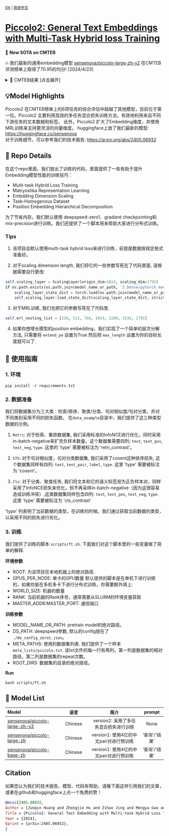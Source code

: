 <small>[EN](README.md) | [简体中文](README_zh.md) </small>

# [Piccolo2: General Text Embeddings with Multi-Task Hybrid loss Training](https://arxiv.org/abs/2405.06932)

🚀 **New SOTA on CMTEB** 

🔥 我们最新的通用embedding模型 [sensenova/piccolo-large-zh-v2](https://huggingface.co/sensenova/piccolo-large-zh-v2) 在CMTEB评测榜单上取得了70.95的均分! [2024/4/23]

<details>
<summary>📄 CMTEB结果 [点击展开]</summary>
<p align='center'>
<img src='assets/cmteb-0505.png'>
</p>
</details>

## 💡Model Highlights
Piccolo2 在CMTEB榜单上的6项任务的综合评估中超越了其他模型，目前位于第一位。Piccolo2 主要利用高效的多任务混合损失训练方法，有效地利用来自不同下游任务的文本数据和标签。 此外，Piccolo2 扩大了Embedding维度，并使用MRL训练来支持更灵活的向量维度。
huggingface上放了我们最新的模型: https://huggingface.co/sensenova  
对于训练细节，可以参考我们的技术报告: https://arxiv.org/abs/2405.06932

## 📖 Repo Details
在这个repo里面，我们放出了训练的代码，里面提供了一些有助于提升Embedding模型性能的训练技巧：
- Multi-task Hybrid Loss Training
- Matryoshka Representation Learning
- Embdding Dimension Scaling
- Task-Homogenous Dataset
- Position Embedding Hierarchical Decomposition 

为了节省内存，我们默认使用 deepspeed-zero1、gradient checkpointing和mix-precision进行训练。我们还提供了一个脚本用来帮助大家进行分布式训练。

### Tips
1. 该项目会默认使用multi-task hybrid loss来进行训练，前提是数据按规定格式准备好。

2. 对于scaling dimension length, 我们将它的一些参数写死在了代码里面, 请根据需要自行更改:
```python
self.scaling_layer = ScalingLayer(origin_dim=1024, scaling_dim=1792)
if os.path.exists(os.path.join(model_name_or_path, '2_Dense/pytorch_model.bin')):
    scaling_layer_state_dict = torch.load(os.path.join(model_name_or_path, '2_Dense/pytorch_model.bin'))
    self.scaling_layer.load_state_dict(scaling_layer_state_dict, strict=True)
```
3. 对于MRL训练, 我们也把它的参数写死在了代码里.
```python
self.mrl_nesting_list = [256, 512, 768, 1024, 1280, 1536, 1792]
```

4. 如果你想增长模型的position embedding，我们实现了一个简单的层次分解方法, 只需要将 `extend_pe` 设置为True 然后把 `max_length` 设置为你的目标长度就可以了.


## 🔨 使用指南
### 1. 环境
```shell
pip install -r requirements.txt
```

### 2. 数据准备
我们将数据集分为三大类：检索/排序、聚类/分类、句对相似度/句对分类，并对不同类别采用不同的损失函数。 在`data_example`目录中，我们提供了这三种类型数据的示例。

1) `Retri`: 对于检索、重排数据集, 我们采用标准的InfoNCE进行优化，同时采用in-batch-negative来扩充负样本数量。这个数据集需要四列: `text`, `text_pos`, `text_neg`, `type`. 这里的 'type' 需要被标注为 'retri_contrast'。

2) `STS`: 对于句对相似度，句对分类数据集, 我们采用了cosent这种排序损失, 这个数据集同样有四列: `text`, `text_pair`, `label`, `type`. 这里 'type' 需要被标注为 'cosent'。
   
3) `Cls`: 对于分类、聚类任务, 我们将文本和它的语义标签视为正负样本对，同样采用了InfoNCE损失来优化，但不再采样in-batch-negative（因为这很容易造成训练冲突）,这类数据集同样包含四列: `text`, `text_pos`, `text_neg`, `type`. 这里 'type' 需要被标注为 'cls_contrast'

'type' 列表明了当前数据的类型，在训练的时候，我们通过获取当前数据的类型，以采用不同的损失进行优化。

### 3. 训练
我们提供了训练的脚本 `scripts/ft.sh`. 下面我们对这个脚本里的一些变量做了简单的解释.

**环境参数**  
- ROOT: 为该项目在本地机器上的绝对路径. 
- GPUS_PER_NODE: 单卡的GPU数量
默认提供的脚本是在单机下进行训练的，如果你是在多机多卡下进行分布式训练，你需要额外填上:
- WORLD_SIZE: 机器的数量
- RANK: 当前机器的Rank序号，通常需要从SLURM的环境变量获取
- MASTER_ADDR:MASTER_PORT: 通信端口


**训练参数** 
- MODEL_NAME_OR_PATH: pretrain model的绝对路径。
- DS_PATH: deepspeed参数, 默认的config放在了 `./de_config_zero1.json`。
- META_PATHS: 使用的数据集列表. 我们提供了一个样本 `meta_lists/piccolo.txt`. 该txt文件的每一行有两列，第一列是数据集的相对路径，第二列是数据集的repeat次数。
- ROOT_DIRS: 数据集的目录的绝对路径。

**Run**
```shell
bash scripts/ft.sh
```

## 🤗 **Model List**
| Model|语言||简介|prompt|
|:-|:-:|:-:|:--------------------------------------------:|:---------:|
| [sensenova/piccolo-large-zh-v2](https://huggingface.co/sensenova/piccolo-large-zh-v2)                   |    Chinese     |   | version2: 采用了多任务混合损失进行训练 | None |
| [sensenova/piccolo-large-zh](https://huggingface.co/sensenova/piccolo-large-zh)                   |    Chinese     |   | version1: 使用4亿的中文pair对进行预训练 | '查询'/'结果' |
| [sensenova/piccolo-base-zh](https://huggingface.co/sensenova/piccolo-base-zh)                   |    Chinese     |   | version1: 使用4亿的中文pair对进行预训练 | '查询'/'结果' |


## Citation
如果您认为我们的技术报告、模型、代码有帮助，请像下面这样引用我们的文章，或者在github和huggingface上点一个免费的赞！
```bibtex
@misc{2405.06932,
Author = {Junqin Huang and Zhongjie Hu and Zihao Jing and Mengya Gao and Yichao Wu},
Title = {Piccolo2: General Text Embedding with Multi-task Hybrid Loss Training},
Year = {2024},
Eprint = {arXiv:2405.06932},
}
```